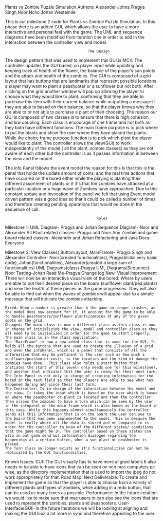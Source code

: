Plants vs Zombie Puzzle Simulation Authors: 
Alexander Johns,Pragya Singh,Noor Ncho,Johan Westeinde

This is out milestone 2 code for Plants vs Zombie Puzzle Simulation. In this phase there is an added GUI, which allows the user to have a more interactive and personal feel with the game. The UML and sequence diagrams have been modified from iteration one in order to add in the interaction between the controller view and model. 

                                          The Design
The design pattern that was used to implement this GUI is MCV. The controller updates the GUI based, on player input while updating and keeping track of health of the flower, the balance of the player’s sun points and the attack and health of the zombies. 
The GUI is composed of a grid layout that has buttons that are landmarks that represent possible locations a player may want to plant a peashooter or a sunflower but not both. After clicking on the grid another window will pop up allowing the player to choose what they would like to plant, confirming that they are able to purchase this item with their current balance while outputting a message if they are able to based on their balance, so that the player knows why they are able to or not able to purchase a plant of their choosing. 
The reason our GUI is composed of two classes is to ensure that there is high cohesion, and low coupling. Each class is encourage of one frame and not both as they both have different functions. The main frame purpose is to pick where to put the plants and show the user where they have placed the plants. While the choice frame purpose function is to pick which plant the player would like to plant. The controller allows the view(GUI) to work independently of the model ( all the plant, zombie classes) as they are not aware of each other but the controller is as it passes information in between the view and the model.

The info Panel follows the event model the reason for this is that this is the panel that holds the update amount of coins, and the real time actions that have occurred on the bored either while the playing is planting their different assortment of plants or if it's that the zombies have attacked at a particular location or a huge wave of Zombies have approached. Due to this constant update and invocation of the panel we felt that using Event model driven pattern was a good idea so that it could be called a number of times and therefore creating pending operations that would be done in the sequence of call.

                                              Roles
Milestone 1:
UML Diagram- Pragya and Johan
Sequence Diagram- Noor and Alexander
All Plant related classes- Pragya and Noor
Any Zombie and game board related classes- Alexander and Johan
Refactoring and Java Docs: Everyone

Milestone 2:
View Classes( ButtonLayout, MainFrame)- Pragya Singh and Alexander
Controller- Noor(created functionalities), Pragya(initial very basic code), Johan(functionalities), Alexander(created a large sum of functionalities) 
UML Diagrams(class)-Pragya
UML Diagrams(Sequence)-Noor
Testing-Johan
Read Me-Pragya 
                                                  Change log 
	New: 
	Visual Improvement
          There will now be an interactive visual view of the bored. Where by users are able to put their desired piece on the board (sunflower plant/pea plants) and view the health of these pieces as the game progresses. They will also be able to find out when the waves of zombies will appear due to a simple message that will indicate the zombies attacking. 
	  
	Fixed: When a number is greater than 4 the game no longer crashes, as the model does now account for it, it account for the game to be able to handle peashooters/sunflower plants/zombies at any of the given spots on the grid.
	Changed: The main class is now a different class as this class is now in charge of initializing the view, model and controller class as they all need to be initialized in order for the game to start properly. The main class is in the class application. 
	The "MainFrame" is now a new added class that is used for the GUI. It holds all the buttons that are used to create the illusion of a grid and even the infoPanel, which is a panel that consists of all the information that may be pertinent to the user such as how much a sunflower/peashooter costs, to the location and the kind of damage the zombies have done.  This class also holds a start button that initiates the start of this level( only needs one for this milestone), and another that indicates that the user is ready for their next turn. 
	The Info Panel is not only in charge of creating information for the bored in the text field so that the players are able to see what has happened during and since their last turn.
	The Controller: Is in charge of the interaction between the model and the view. It takes the input which is based on the user which is based on where the peashooter or plant is located and then the controller then allows the zombies to have a turn which can be seen by the user in the infopanel on the main frame which is also known as the board in this case. While this happens almost simultaneously the controller sends all this information that is on the board the user can see to the board that has been implemented to the model. This is because the model is really where all the data is stored and or compared to in order for the controller to know of the different states/ conditions that the game might be in. The controller based on these states can also in out game send out information dialogue regarding the happenings at a certain button, when a sun plant or peashooter is placed.
	The Turn class no longer exists as it's functionalities can not be replicated by the GUI functionalities. 
	
Known Issues: 
GUI: The GUI  visually has to have more aligned labels
It also needs to be able to have icons that can be seen on non mac computers pc wise, as the directory implementation that is used to import the jpeg do not work appropriately for that. 
Road Map:
	Next Deliverable: To create and implement the game so that the player is able to choose from a variety of different plants and types of zombies, while adding in a redo button, that can be used as many times as possible.
	Performance: In the future iteration we would like to make sure that mac users to can also see the icons that are used to represent the zombies, plants and peashooters.
	User-Interface(GUI)-In the future iterations we will be looking at aligning and making the GUI  look a lot more in sync and therefore appealing to the user.
	


